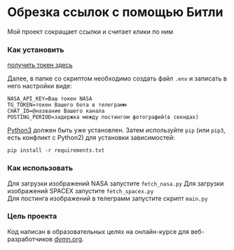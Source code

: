 # Обрезка ссылок с помощью Битли

Мой проект сокращает ссылки и считает клики по ним

### Как установить

[получить токен здесь](https://app.bitly.com/settings/integrations/)

Далее, в папке со скриптом необходимо создать файл ```.env``` и записать в него настройки виде:

```
NASA_API_KEY=Ваш токен NASA
TG_TOKEN=токен Вашего бота в телеграмм
CHAT_ID=@название Вашего канала
POSTING_PERIOD=задержка между постингом фотографий(в секндах)
```

[Python3](https://www.python.org/) должен быть уже установлен. Затем используйте ```pip``` (или ```pip3```, есть конфликт с Python2) для установки зависимостей:
```
pip install -r requirements.txt
```

### Как использовать

Для загрузки изображений NASA запустите ```fetch_nasa.py```
Для загрузки изображений SPACEX запустите ```fetch_spacex.py```   
Для постинга изображений в телеграмм запустите скрипт ```main.py```

### Цель проекта

Код написан в образовательных целях на онлайн-курсе для веб-разработчиков [dvmn.org](https://dvmn.org/).
